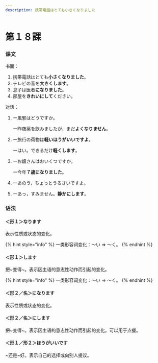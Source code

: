 ```yaml
---
description: 携帯電話はとても小さくなりました
---
```


# 第１８課

### 课文

书面：

1. 携帯電話はとても**小さくなりました**。
2. テレビの音を**大きくします**。
3. 息子は医者**になりました**。
4. 部屋を**きれいにして**ください。

对话：

1. ー風邪はどうですか。

   ー昨夜薬を飲みましたが，まだ**よくなりません**。

2. ー旅行の荷物は**軽いほうがいいですよ**。

   ーはい。できるだけ**軽くします**。

3. ーお嬢さんはおいくつですか。

   ー今年**７歳になりました**。

4. ーあのう，ちょっとうるさいですよ。
5. ーあっ，すみません。**静かにします**。

### 语法

#### ＜形１＞なります

表示性质或状态的变化。

{% hint style="info" %}
一类形容词变化：～い ⇒ ～く。
{% endhint %}

#### ＜形１＞します

把~变得~。表示因主语的意志性动作而引起的变化。

{% hint style="info" %}
一类形容词变化：～い ⇒ ～く。
{% endhint %}

#### ＜形２／名＞になります

表示性质或状态的变化。

#### ＜形２／名＞にします

把~变得~。表示因主语的意志性动作而引起的变化。可以用于点餐。

#### ＜形１／形２＞ほうがいいです

~还是~好。表示自己的选择或向别人提议。

